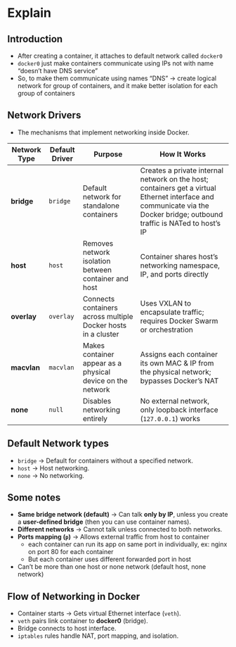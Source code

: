 # Explain

## Introduction

- After creating a container, it attaches to default network called `docker0`
- `docker0` just make containers communicate using IPs not with name “doesn’t have DNS service”
- So, to make them communicate using names “DNS” → create logical network for group of containers, and it make better isolation for each group of containers

## Network Drivers

- The mechanisms that implement networking inside Docker.

| **Network Type** | **Default Driver** | **Purpose** | **How It Works** |
| --- | --- | --- | --- |
| **bridge** | `bridge` | Default network for standalone containers | Creates a private internal network on the host; containers get a virtual Ethernet interface and communicate via the Docker bridge; outbound traffic is NATed to host’s IP |
| **host** | `host` | Removes network isolation between container and host | Container shares host’s networking namespace, IP, and ports directly |
| **overlay** | `overlay` | Connects containers across multiple Docker hosts in a cluster | Uses VXLAN to encapsulate traffic; requires Docker Swarm or orchestration |
| **macvlan** | `macvlan` | Makes container appear as a physical device on the network | Assigns each container its own MAC & IP from the physical network; bypasses Docker’s NAT |
| **none** | `null` | Disables networking entirely | No external network, only loopback interface (`127.0.0.1`) works |

## Default Network types

- `bridge` → Default for containers without a specified network.
- `host` → Host networking.
- `none` → No networking.

## Some notes

- **Same bridge network (default)** → Can talk **only by IP**, unless you create a **user-defined bridge** (then you can use container names).
- **Different networks** → Cannot talk unless connected to both networks.
- **Ports mapping (`p`)** → Allows external traffic from host to container
    - each container can run its app on same port in individually, ex: nginx on port 80 for each container
    - But each container uses different forwarded port in host
- Can’t be more than one host or none network (default host, none network)

## **Flow of Networking in Docker**

- Container starts → Gets virtual Ethernet interface (`veth`).
- `veth` pairs link container to **docker0** (bridge).
- Bridge connects to host interface.
- `iptables` rules handle NAT, port mapping, and isolation.